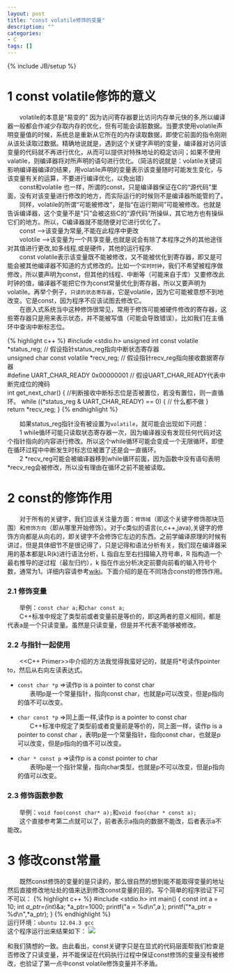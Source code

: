 ```yaml
---
layout: post
title: "const volatile修饰的变量"
description: ""
categories: 
- C
tags: []
---
```

{% include JB/setup %}
# 1 const volatile修饰的意义 
　　volatile的本意是“易变的” 因为访问寄存器要比访问内存单元快的多,所以编译器一般都会作减少存取内存的优化，但有可能会读脏数据。当要求使用volatile声明变量值的时候，系统总是重新从它所在的内存读取数据，即使它前面的指令刚刚从该处读取过数据。精确地说就是，遇到这个关键字声明的变量，编译器对访问该变量的代码就不再进行优化，从而可以提供对特殊地址的稳定访问；如果不使用valatile，则编译器将对所声明的语句进行优化。（简洁的说就是：volatile关键词影响编译器编译的结果，用volatile声明的变量表示该变量随时可能发生变化，与该变量有关的运算，不要进行编译优化，以免出错）  
　　const和volatile 也一样，所谓的const，只是编译器保证在C的“源代码”里面，没有对该变量进行修改的地方，而实际运行的时候则不是编译器所能管的了。  
　　同样，volatile的所谓“可能被修改”，是指“在运行期间”可能被修改。也就是告诉编译器，这个变量不是“只”会被这些C的“源代码”所操纵，其它地方也有操纵它们的地方。所以，C编译器就不能随便对它进行优化了。    
　　const    -->该变量为常量,不能在此程序中更改    
　　volotile -->该变量为一个共享变量,也就是说会有除了本程序之外的其他途径对其值进行更改,如多线程,或是硬件，其他的运行程序.      
　　const volatile表示该变量既不能被修改，又不能被优化到寄存器，即又是可能会被其他编译器不知道的方式修改的。比如一个`实时时钟`，我们不希望被程序做修改，所以要声明为const，但其他的线程、中断等（可能来自于库）又要修改此时钟的值，编译器不能把它作为const常量优化到寄存器，所以又要声明为volatile。再举个例子，`只读的状态寄存器`，它是volatile，因为它可能被意想不到地改变。它是const，因为程序不应该试图去修改它。  
　　在嵌入式系统当中这种修饰很常见，常用于修饰可能被硬件修改的寄存器，这些寄存器只是用来表示状态，并不能被写值（可能会导致错误）。比如我们在主循环中查询中断标志位。  
    
{% highlight c++ %}
#include <stdio.h>
unsigned int const volatile *status_reg; // 假设指针status_reg指向中断状态寄存器  
unsigned char const volatile *recv_reg;  // 假设指针recv_reg指向接收数据寄存器  
#define UART_CHAR_READY 0x00000001       // 假设UART_CHAR_READY代表中断完成位的掩码  
int get_next_char()
{
	//判断接收中断标志位是否被置位，若没有置位，则一直循环。
    while ((*status_reg & UART_CHAR_READY) == 0) {
        // 什么都不做
    }
    return *recv_reg;
}
{% endhighlight %}    

　　如果status_reg指针没有被设置为`volatile`，就可能会出现如下问题：  
　　1 while循环可能只读取状态寄存器一次，因为编译器没有发现任何代码对这个指针指向的内容进行修改。所以这个while循环可能会变成一个无限循环，即使在循环过程中中断发生时标志位被置了还是会一直循环。  
　　2 \*recv_reg可能会被编译器移到while循环前面，因为函数中没有语句表明\*recv_reg会被修改，所以没有理由在循环之前不能被读取。  
# 2 const的修饰作用
　　对于所有的关键字，我们应该关注量方面：`修饰域`（即这个关键字修饰那块范围）和`修饰方向`（即从哪里开始修饰）。对于c类似的语言(c,c++,java),关键字的修饰方向都是从向右的，即关键字不会修饰它左边的东西。之前学编译原理的时候有讲过，但是具体细节不是很记得了，只是记得和语法分析有关，我们现在编译器采用的基本都是LR(k)进行语法分析，L 指自左至右扫描输入符号串，R 指构造一个最右推导的逆过程（最左归约），k 指在作出分析决定前要向前看的输入符号个数，通常为1。详细内容请参考[wiki](http://en.wikipedia.org/wiki/LR_parser)。下面介绍的是在不同场合const的修饰作用。

### 2.1 修饰变量 ###
　　举例：`const char a;`和`char const a;`  
　　C++标准中规定了类型前或者变量前是等价的，即这两者的意义相同，都是代表a是一个只读变量。虽然是只读变量，但是并不代表不能够被修改。

### 2.2 与指针一起使用 ###
　　<<C++ Primer>>中介绍的方法我觉得我蛮好记的，就是将*号读作pointer to，然后从右向左读表达式。


- `const char *p` =>读作p is a pointer to const char    
　　表明p是一个常量指针，指向const char，也就是p可以改变，但是p指向的值不可以改变。

- `char const *p` =>同上面一样,读作p is a pointer to const char     
　　C++标准中规定了类型前或者变量前是等价的，同上面一样，读作p is a pointer to const char ，表明p是一个常量指针，指向const char，也就是p可以改变，但是p指向的值不可以改变。  

- `char * const p` =>读作p is a const pointer to char  
　　表明p是一个指针常量，指向char类型，也就是p不可以改变，但是p指向的值可以改变。

### 2.3 修饰函数参数 ###
　　举例：`void foo(const char* a);`和`void foo(char * const a);`  
　　这个直接参考第二点就可以了，前者表示a指向的数据不能改，后者表示a不能改。	
　　

# 3 修改const常量
　　既然const修饰的变量的是只读的，那么很自然的想到能不能取得变量的地址然后直接修改地址处的值来达到修改const变量的目的。写个简单的程序验证下可不可以：
{% highlight c++ %}
#include <stdio.h>
int main()
{
	const int a = 10;
    int *a_ptr=(int*)&a;
    *a_ptr=1000;
	printf("a = %d\n",a ); 
    printf("*a_ptr = %d\n",*a_ptr);
}
{% endhighlight %}  
运行环境：`ubuntu 12.04.3 gcc `  
这个程序运行出来结果如下：
![](http://d.pcs.baidu.com/thumbnail/f4b0a3c6dfb1328abd9f0252c699eb0b?fid=859179042-250528-88872591&time=1393248417&rt=pr&sign=FDTAER-DCb740ccc5511e5e8fedcff06b081203-LWc5mkszAc6ovRgF8LBWG7IXBXs%3D&expires=8h&prisign=RK9dhfZlTqV5TuwkO5ihMQzlM241kT2YfffnCZFTaEPwOxHv/XxtwRXLxDSXMBba1Ms9seOiqT9/QffwI8K2Baw0mmLABRQNl51b/oS8+InqoadADmwcyvUvQUkAvl8j879BObtgHePZ09BZiFo3CF7dwGcK/xIzausW8RTta6nycgI5A4W/Ju5XK/lbx40b7xvlT+8yG2JtdgCRiVnR1BPhdsCh3/FxK5lzHiQc+dw=&r=663629481&size=c850_u580&quality=100)

和我们猜想的一致。由此看出，const关键字只是在显式的代码层面帮我们检查是否修改了只读变量，并不能保证在代码执行过程中保证const修饰的变量没有被修改，也验证了第一点中const volatile修饰变量并不矛盾。